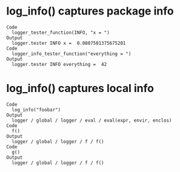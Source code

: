 # log_info() captures package info

    Code
      logger_tester_function(INFO, "x = ")
    Output
      logger.tester INFO x =  0.0807501375675201
    Code
      logger_info_tester_function("everything = ")
    Output
      logger.tester INFO everything =  42

# log_info() captures local info

    Code
      log_info("foobar")
    Output
      logger / global / logger / eval / eval(expr, envir, enclos)
    Code
      f()
    Output
      logger / global / logger / f / f()
    Code
      g()
    Output
      logger / global / logger / f / f()

